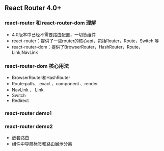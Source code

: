 ## React Router 4.0+

### react-router 和 react-router-dom 理解
- 4.0版本中已经不需要路由配置，一切皆组件
- react-router：提供了一些router的核心api，包括Router，Route，Switch 等
- react-router-dom：提供了BrowserRouter，HashRouter，Route，Link,NavLink 

### react-router-dom 核心用法
- BrowserRouter和HashRouter
- Route:path、 exact 、component 、render
- NavLink 、 Link
- Switch
- Redirect

### react-router demo1


### react-router demo2
- 嵌套路由
- 组件中导航标签和路由展示分离




